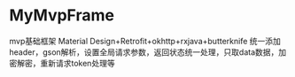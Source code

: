 # MyMvpFrame
mvp基础框架 Material Design+Retrofit+okhttp+rxjava+butterknife
统一添加header，gson解析，设置全局请求参数，返回状态统一处理，只取data数据，加密解密，重新请求token处理等
